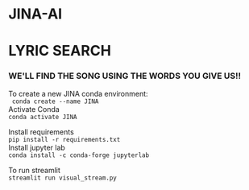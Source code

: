 # JINA-AI
# LYRIC SEARCH  
### WE'LL FIND THE SONG USING THE WORDS YOU GIVE US!!  


To create a new JINA conda environment:  
``` conda create --name JINA```  
Activate Conda  
```conda activate JINA```  


Install requirements  
```pip install -r requirements.txt```  
Install jupyter lab  
```conda install -c conda-forge jupyterlab```  

To run streamlit  
```streamlit run visual_stream.py```  
